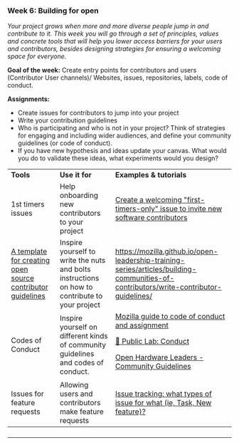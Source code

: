 
### **Week 6: Building for open**

_Your project grows when more and more diverse people jump in and contribute to it. This week you will go through a set of principles, values and concrete tools that will help you lower access barriers for your users and contributors, besides designing strategies for ensuring a welcoming space for everyone._

**Goal of the week:** Create entry points for contributors and users (Contributor User channels)/ Websites, issues, repositories, labels, code of conduct.

**Assignments:**



*   Create issues for contributors to jump into your project
*   Write your contribution guidelines
*   Who is participating and who is not in your project? Think of strategies for engaging and including wider audiences, and define your community guidelines (or code of conduct).
*   If you have new hypothesis and ideas update your canvas. What would you do to validate these ideas, what experiments would you design?

<table>
  <tr>
   <td>
<strong>Tools</strong>
   </td>
   <td><strong>Use it for</strong>
   </td>
   <td><strong>Examples & tutorials</strong>
   </td>
  </tr>
  <tr>
   <td>1st timers issues
   </td>
   <td>Help onboarding new contributors to your project
   </td>
   <td><a href="https://publiclab.org/notes/warren/10-31-2016/create-a-welcoming-first-timers-only-issue-to-invite-new-software-contributors">Create a welcoming "first-timers-only" issue to invite new software contributors</a>
   </td>
  </tr>
  <tr>
   <td><a href="https://opensource.com/life/16/3/contributor-guidelines-template-and-tips">A template for creating open source contributor guidelines</a>
   </td>
   <td>Inspire yourself to write the nuts and bolts instructions on how to contribute to your project
   </td>
   <td><a href="https://mozilla.github.io/open-leadership-training-series/articles/building-communities-of-contributors/write-contributor-guidelines/">https://mozilla.github.io/open-leadership-training-series/articles/building-communities-of-contributors/write-contributor-guidelines/</a>
   </td>
  </tr>
  <tr>
   <td>Codes of Conduct
   </td>
   <td>Inspire yourself on different kinds of community guidelines and codes of conduct.
   </td>
   <td><a href="https://mozilla.github.io/open-leadership-training-series/articles/building-communities-of-contributors/write-a-code-of-conduct/">Mozilla guide to code of conduct and assignment</a>
<p>
<a href="https://publiclab.org/conduct">🎈 Public Lab: Conduct</a>
<p>
<a href="https://open-hardware-leaders.github.io/ohlwebsite/Program/04_community.html">Open Hardware Leaders - Community Guidelines</a>
   </td>
  </tr>
  <tr>
   <td>Issues for feature requests
   </td>
   <td>Allowing users and contributors make feature requests
   </td>
   <td><a href="https://stackoverflow.com/questions/6757585/issue-tracking-what-types-of-issue-for-what-ie-task-new-feature">Issue tracking: what types of issue for what (ie, Task, New feature)?</a>
   </td>
  </tr>
</table>



###

---
